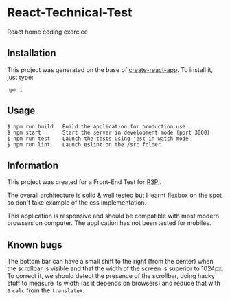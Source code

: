 # React-Technical-Test
React home coding exercice

## Installation

This project was generated on the base of [create-react-app](https://github.com/facebookincubator/create-react-app). To install it, just type:

```
npm i
```

## Usage

```
$ npm run build   Build the application for production use
$ npm start       Start the server in development mode (port 3000)
$ npm run test    Launch the tests using jest in watch mode
$ npm run lint    Launch eslint on the /src folder
```

## Information

This project was created for a Front-End Test for [R3PI](https://r3pi.io/).

The overall architecture is solid & well tested but I learnt [flexbox](https://developer.mozilla.org/en-US/docs/Web/CSS/CSS_Flexible_Box_Layout/Using_CSS_flexible_boxes) on the spot so don't take example of the css implementation.

This application is responsive and should be compatible with most modern browsers on computer.
The application has not been tested for mobiles.

## Known bugs

The bottom bar can have a small shift to the right (from the center) when the scrollbar is visible and that the width of the screen is superior to 1024px.
To correct it, we should detect the presence of the scrollbar, doing hacky stuff to measure its width (as it depends on browsers) and reduce that with a `calc` from the `translateX`.

